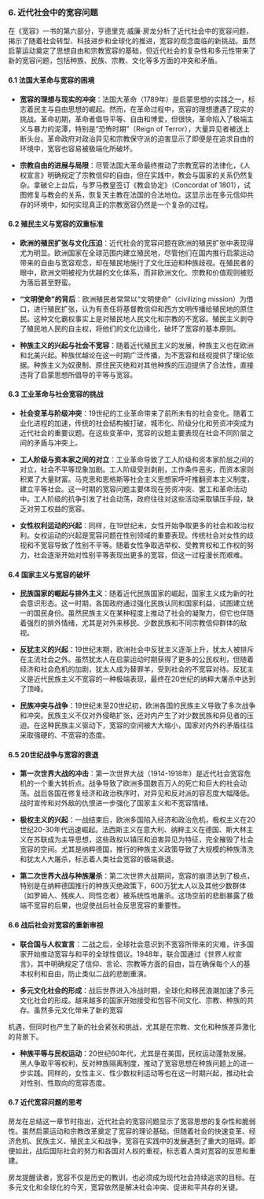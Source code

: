 ### 6. 近代社会中的宽容问题

在《宽容》一书的第六部分，亨德里克·威廉·房龙分析了近代社会中的宽容问题，揭示了随着社会转型、科技进步和全球化的推进，宽容的观念面临的新挑战。虽然启蒙运动奠定了思想自由和宗教宽容的基础，但近代社会的复杂性和多元性带来了新的宽容问题，包括种族、民族、宗教、文化等多方面的冲突和矛盾。

#### 6.1 法国大革命与宽容的困境

- **宽容的理想与现实的冲突**：法国大革命（1789年）是启蒙思想的实践之一，标志着民主与自由思想的崛起。然而，在革命过程中，宽容的理想遭遇了现实的挑战。革命初期，革命者倡导平等、自由和博爱，但很快，革命陷入了极端主义与暴力的泥潭，特别是“恐怖时期”（Reign of Terror），大量异见者被送上断头台。革命政府对政治异见和宗教保守派的迫害显示了即便是在追求自由的环境中，宽容也容易被极端化所破坏。

- **宗教自由的进展与局限**：尽管法国大革命最终推动了宗教宽容的法律化，《人权宣言》明确规定了宗教信仰的自由，但在实践中，教会与国家的关系仍然复杂。拿破仑上台后，与罗马教皇签订《教会协定》（Concordat of 1801），试图修复与教会的关系，恢复天主教在法国的合法地位。这显示出在多元信仰共存的环境中，如何实现真正的宗教宽容仍然是一个复杂的过程。

#### 6.2 殖民主义与宽容的双重标准

- **欧洲的殖民扩张与文化压迫**：近代社会的宽容问题在欧洲的殖民扩张中表现得尤为明显。欧洲国家在全球范围内建立殖民地，尽管他们在国内推行启蒙运动带来的自由与宽容观念，却在殖民地施行了文化压迫和种族歧视。在殖民者的眼中，欧洲文明被视为优越的文化体系，而非欧洲文化、宗教和价值观则被贬为落后甚至野蛮。

- **“文明使命”的背后**：欧洲殖民者常常以“文明使命”（civilizing mission）为借口，进行殖民扩张，认为有责任将基督教信仰和西方文明传播给殖民地的原住民。这种文化霸权事实上是对殖民地人民文化和宗教的不宽容。殖民主义剥夺了殖民地人民的自主权，将他们的文化边缘化，破坏了宽容的基本原则。

- **种族主义的兴起与社会不宽容**：随着近代殖民主义的发展，种族主义也在欧洲和北美兴起。种族优越论在这一时期广泛传播，为不宽容和歧视提供了理论依据。种族主义为奴隶制、原住民灭绝和对其他种族的压迫提供了合法性，直接违背了启蒙思想所倡导的平等与宽容。

#### 6.3 工业革命与社会宽容的挑战

- **社会变革与阶级冲突**：19世纪的工业革命带来了前所未有的社会变化。随着工业化进程的加速，传统的社会结构被打破，城市化、阶级分化和劳资冲突成为近代社会的重要议题。在这些变革中，宽容的议题主要表现在社会不同阶层之间的矛盾与冲突上。

- **工人阶级与资本家之间的对立**：工业革命导致了工人阶级和资本家阶层之间的对立，社会不平等现象加剧。工人阶级受到剥削，工作条件恶劣，而资本家则积累了大量财富。马克思和恩格斯等社会主义思想家呼吁推翻资本主义制度，建立平等社会。这一时期的宽容问题主要体现在劳资冲突、罢工和革命活动中。工人阶级的抗争引发了社会动荡，政府往往对这些活动采取镇压手段，缺乏对劳工权益的宽容。

- **女性权利运动的兴起**：同样，在19世纪末，女性开始争取更多的社会和政治权利。女权运动的兴起是宽容问题在性别领域的重要表现。传统社会对女性的歧视和不宽容导致了性别不平等。随着女性争取选举权、受教育权和工作权的努力，社会逐渐开始对性别平等表现出更多的宽容，但这一过程漫长而艰难。

#### 6.4 国家主义与宽容的破坏

- **民族国家的崛起与排外主义**：随着近代民族国家的崛起，国家主义成为新的社会意识形态。这一时期，各国政府通过强化民族认同和国家利益，试图建立统一的国民身份。虽然民族主义在某种程度上推动了社会的凝聚力，但它也伴随着强烈的排外情绪，尤其是对外来移民、少数民族和不同宗教信仰群体的敌视。

- **反犹主义的兴起**：19世纪末期，欧洲社会中反犹主义逐渐上升，犹太人被排斥在主流社会之外。虽然犹太人在启蒙运动时期获得了更多的公民权利，但随着经济和社会危机的加剧，犹太人成为替罪羊，受到社会的不宽容对待。反犹主义是近代民族主义不宽容的一种极端表现，最终在20世纪的纳粹大屠杀中达到了顶峰。

- **民族冲突与战争**：19世纪末至20世纪初，欧洲各国的民族主义导致了多次战争和冲突。民族主义不仅对外侵略扩张，还对内产生了对少数民族和异见者的压迫。在这种民族主义驱动下，宽容的空间被大大缩小，国家对内外的矛盾往往采取强硬的、不宽容的态度。

#### 6.5 20世纪战争与宽容的衰退

- **第一次世界大战的冲击**：第一次世界大战（1914-1918年）是近代社会宽容危机的一个重大转折点。战争导致了欧洲多国数百万人的死亡和巨大的社会动荡。战后各国在修复经济和政治秩序时，对异见和反对派的容忍度大幅降低。战时宣传和对外敌的仇恨进一步强化了国家主义和不宽容情绪。

- **极权主义的兴起**：一战结束后，欧洲多国陷入经济和政治危机，极权主义在20世纪20-30年代迅速崛起。法西斯主义在意大利、纳粹主义在德国、斯大林主义在苏联成为主导思想，这些政权以镇压和迫害异见为特征，完全摧毁了社会宽容的空间。尤其是纳粹德国，推行的种族主义政策导致了大规模的种族清洗和犹太人大屠杀，标志着人类社会宽容的极端衰退。

- **第二次世界大战与种族屠杀**：第二次世界大战期间，宽容的崩溃达到了极点，特别是在纳粹德国推行的种族灭绝政策下，600万犹太人以及其他少数群体（如罗姆人、残疾人、同性恋者）被系统性地屠杀。这场空前的悲剧暴露了极端不宽容的后果，也促使战后社会反思宽容的重要性。

#### 6.6 战后社会对宽容的重新审视

- **联合国与人权宣言**：二战之后，全球社会意识到不宽容所带来的灾难，许多国家开始推动宽容与和平的全球性倡议。1948年，联合国通过《世界人权宣言》，其中明确规定了信仰、言论、宗教等方面的自由，旨在确保每个人的基本权利和自由，防止类似二战的悲剧重演。

- **多元文化社会的形成**：战后世界进入冷战时期，全球化和移民浪潮加速了多元文化社会的形成。越来越多的国家开始接受和包容不同文化、宗教、种族的共存。虽然多元文化带来了新的宽容

机遇，但同时也产生了新的社会紧张和挑战，尤其是在宗教、文化和种族差异激化的背景下。

- **种族平等与民权运动**：20世纪60年代，尤其是在美国，民权运动蓬勃发展。黑人争取平等权利，反对种族隔离制度，推动了宽容思想在种族问题上的进一步实践。同样的，女性主义、性少数权利运动等也在这一时期兴起，推动社会对性别、性取向的宽容态度。

#### 6.7 近代宽容问题的思考

房龙在总结这一章节时指出，近代社会的宽容问题显示了宽容思想的复杂性和脆弱性。虽然启蒙运动和宗教改革奠定了宽容的理论基础，但随着社会的快速变革、经济危机、民族主义、殖民主义和战争，宽容在实践中的发展遇到了重大的阻碍。即便如此，战后国际社会的努力和各国对人权的重视，标志着人类对宽容的反思和重建。

房龙提醒读者，宽容不仅是历史的教训，也必须成为现代社会持续追求的目标。在多元文化和全球化的今天，宽容依然是解决社会冲突、促进和平共存的关键。